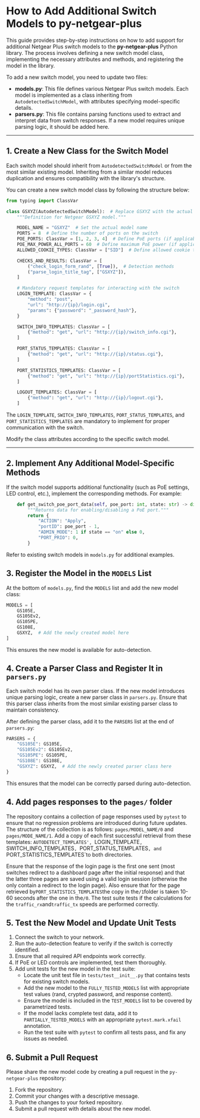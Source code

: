 # How to Add Additional Switch Models to py-netgear-plus

This guide provides step-by-step instructions on how to add support for additional Netgear Plus switch models to the **py-netgear-plus** Python library. The process involves defining a new switch model class, implementing the necessary attributes and methods, and registering the model in the library.

To add a new switch model, you need to update two files:

- **models.py**: This file defines various Netgear Plus switch models. Each model is implemented as a class inheriting from `AutodetectedSwitchModel`, with attributes specifying model-specific details.
- **parsers.py**: This file contains parsing functions used to extract and interpret data from switch responses. If a new model requires unique parsing logic, it should be added here.

---

## 1. Create a New Class for the Switch Model

Each switch model should inherit from `AutodetectedSwitchModel` or from the most similar existing model. Inheriting from a similar model reduces duplication and ensures compatibility with the library's structure.

You can create a new switch model class by following the structure below:

```python
from typing import ClassVar

class GSXYZ(AutodetectedSwitchModel):  # Replace GSXYZ with the actual model name
    """Definition for Netgear GSXYZ model."""

    MODEL_NAME = "GSXYZ"  # Set the actual model name
    PORTS = 8  # Define the number of ports on the switch
    POE_PORTS: ClassVar = [1, 2, 3, 4]  # Define PoE ports (if applicable)
    POE_MAX_POWER_ALL_PORTS = 60  # Define maximum PoE power (if applicable)
    ALLOWED_COOKIE_TYPES: ClassVar = ["SID"]  # Define allowed cookie types

    CHECKS_AND_RESULTS: ClassVar = [
        ("check_login_form_rand", [True]),  # Detection methods
        ("parse_login_title_tag", ["GSXYZ"]),
    ]

    # Mandatory request templates for interacting with the switch
    LOGIN_TEMPLATE: ClassVar = {
        "method": "post",
        "url": "http://{ip}/login.cgi",
        "params": {"password": "_password_hash"},
    }

    SWITCH_INFO_TEMPLATES: ClassVar = [
        {"method": "get", "url": "http://{ip}/switch_info.cgi"},
    ]

    PORT_STATUS_TEMPLATES: ClassVar = [
        {"method": "get", "url": "http://{ip}/status.cgi"},
    ]

    PORT_STATISTICS_TEMPLATES: ClassVar = [
        {"method": "get", "url": "http://{ip}/portStatistics.cgi"},
    ]

    LOGOUT_TEMPLATES: ClassVar = [
        {"method": "get", "url": "http://{ip}/logout.cgi"},
    ]
```

The `LOGIN_TEMPLATE`, `SWITCH_INFO_TEMPLATES`, `PORT_STATUS_TEMPLATES`, and `PORT_STATISTICS_TEMPLATES` are mandatory to implement for proper communication with the switch.

Modify the class attributes according to the specific switch model.

---

## 2. Implement Any Additional Model-Specific Methods

If the switch model supports additional functionality (such as PoE settings, LED control, etc.), implement the corresponding methods. For example:

```python
    def get_switch_poe_port_data(self, poe_port: int, state: str) -> dict:
        """Returns data for enabling/disabling a PoE port."""
        return {
            "ACTION": "Apply",
            "portID": poe_port - 1,
            "ADMIN_MODE": 1 if state == "on" else 0,
            "PORT_PRIO": 0,
        }
```

Refer to existing switch models in `models.py` for additional examples.

## 3. Register the Model in the `MODELS` List

At the bottom of `models.py`, find the `MODELS` list and add the new model class:

```python
MODELS = [
    GS105E,
    GS105Ev2,
    GS105PE,
    GS108E,
    GSXYZ,  # Add the newly created model here
]
```

This ensures the new model is available for auto-detection.

## 4. Create a Parser Class and Register It in `parsers.py`

Each switch model has its own parser class. If the new model introduces unique parsing logic, create a new parser class in `parsers.py`. Ensure that this parser class inherits from the most similar existing parser class to maintain consistency.

After defining the parser class, add it to the `PARSERS` list at the end of `parsers.py`:

```python
PARSERS = {
    "GS105E": GS105E,
    "GS105Ev2": GS105Ev2,
    "GS105PE": GS105PE,
    "GS108E": GS108E,
    "GSXYZ": GSXYZ,  # Add the newly created parser class here
}
```

This ensures that the model can be correctly parsed during auto-detection.

## 4. Add pages responses to the `pages/` folder

The repository contains a collection of page responses used by `pytest` to ensure that no regression problems are introduced during future updates.
The structure of the collection is as follows: `pages/MODEL_NAME/0` and `pages/MODE_NAME/1`. Add a copy of each first successful retrieval from these templates: `AUTODETECT_TEMPLATES', `LOGIN_TEMPLATE`, `SWITCH_INFO_TEMPLATES`, `PORT_STATUS_TEMPLATES`, and `PORT_STATISTICS_TEMPLATES`to both directories.

Ensure that the response of the login page is the first one sent (most switches redirect to a dashboard page after the initial response) and that the latter three pages are saved using a valid login session (otherwise the only contain a redirect to the login page). Also ensure that for the page retrieved by`PORT_STATISTICS_TEMPLATES`the copy in the`/1`folder is taken 10-60 seconds after the one in the`/0`. The test suite tests if the calculations for the `traffic_rx`and`traffic_tx` speeds are performed correctly.

## 5. Test the New Model and Update Unit Tests

1. Connect the switch to your network.
2. Run the auto-detection feature to verify if the switch is correctly identified.
3. Ensure that all required API endpoints work correctly.
4. If PoE or LED controls are implemented, test them thoroughly.
5. Add unit tests for the new model in the test suite:
   - Locate the unit test file in `tests/test__init__.py` that contains tests for existing switch models.
   - Add the new model to the `FULLY_TESTED_MODELS` list with appropriate test values (rand, crypted password, and response content).
   - Ensure the model is included in the `TEST_MODELS` list to be covered by parametrized tests.
   - If the model lacks complete test data, add it to `PARTIALLY_TESTED_MODELS` with an appropriate `pytest.mark.xfail` annotation.
   - Run the test suite with `pytest` to confirm all tests pass, and fix any issues as needed.

## 6. Submit a Pull Request

Please share the new model code by creating a pull request in the `py-netgear-plus` repository:

1. Fork the repository.
2. Commit your changes with a descriptive message.
3. Push the changes to your forked repository.
4. Submit a pull request with details about the new model.
